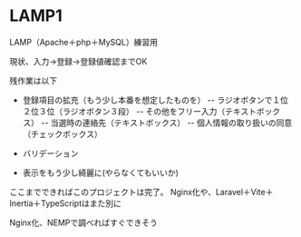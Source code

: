 # LAMP1
LAMP（Apache＋php＋MySQL）練習用

現状、入力→登録→登録値確認までOK

残作業は以下
- 登録項目の拡充（もう少し本番を想定したものを）
-- ラジオボタンで１位２位３位（ラジオボタン３段）
-- その他をフリー入力（テキストボックス）
-- 当選時の連絡先（テキストボックス）
-- 個人情報の取り扱いの同意（チェックボックス）

- バリデーション
- 表示をもう少し綺麗に(やらなくてもいいか)

ここまでできればこのプロジェクトは完了。
Nginx化や、Laravel＋Vite＋Inertia＋TypeScriptはまた別に

Nginx化、NEMPで調べればすぐできそう
